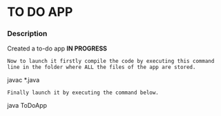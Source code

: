 # TO DO APP

### Description
Created a to-do app **IN PROGRESS**

```
Now to launch it firstly compile the code by executing this command line in the folder where ALL the files of the app are stored.
```
javac *.java
```
Finally launch it by executing the command below.
```
java ToDoApp
```
